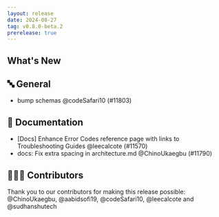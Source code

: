 ```yaml
---
layout: release
date: 2024-08-27
tag: v0.8.0-beta.2
prerelease: true
---
```


## What's New
## 🔤 General
- bump schemas @codeSafari10 (#11803)

## 📖 Documentation

- [Docs] Enhance Error Codes reference page with links to Troubleshooting Guides @leecalcote (#11570)
- docs: Fix extra spacing in architecture.md @ChinoUkaegbu (#11790)

## 👨🏽‍💻 Contributors

Thank you to our contributors for making this release possible:
@ChinoUkaegbu, @aabidsofi19, @codeSafari10, @leecalcote and @sudhanshutech
